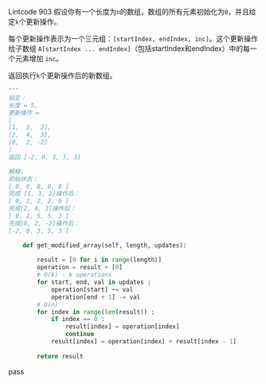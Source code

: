 Lintcode 903
假设你有一个长度为`n`的数组，数组的所有元素初始化为`0`，并且给定`k`个更新操作。

每个更新操作表示为一个三元组：`[startIndex, endIndex, inc]`。这个更新操作给子数组 `A[startIndex ... endIndex]`（包括startIndex和endIndex）中的每一个元素增加 `inc`。

返回执行`k`个更新操作后的新数组。


```python
"""
给定：
长度 = 5,
更新操作 = 
[
[1,  3,  2],
[2,  4,  3],
[0,  2, -2]
]
返回 [-2, 0, 3, 5, 3]

解释:
初始状态：
[ 0, 0, 0, 0, 0 ]
完成 [1, 3, 2]操作后：
[ 0, 2, 2, 2, 0 ]
完成[2, 4, 3]操作后：
[ 0, 2, 5, 5, 3 ]
完成[0, 2, -2]操作后：
[-2, 0, 3, 5, 3 ]
```


```python
    def get_modified_array(self, length, updates):
        
        result = [0 for i in range(length)]
        operation = result + [0]
        # O(k) - k operations
        for start, end, val in updates :
            operation[start] += val
            operation[end + 1] -= val
        # O(n)
        for index in range(len(result)) :
            if index == 0 :
                result[index] = operation[index]
                continue
            result[index] = operation[index] + result[index - 1]
         
        return result 
```
pass